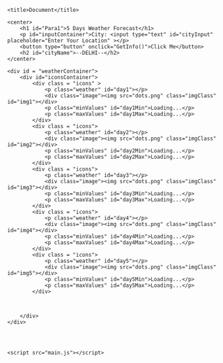 <!DOCTYPE html>
<html lang="en">
<head>
    <meta charset="UTF-8">
    <meta http-equiv="X-UA-Compatible" content="IE=edge">
    <meta name="viewport" content="width=device-width, initial-scale=1.0">
    <link rel="stylesheet" href="main.css">
    
    <title>Document</title>
</head>
<body onload="DefaultScreen()">

    
    <center>
        <h1 id="Para1">5 Days Weather Forecast</h1>
        <p id="inputContainer">City: <input type="text" id="cityInput" placeholder="Enter Your Location" ></p>
        <button type="button" onclick="GetInfo()">Click Me</button>        
        <h2 id="cityName">--DELHI--</h2>
    </center>
    
    <div id = "weatherContainer">
        <div id="iconsContainer">    
            <div class = "icons" >
                <p class="weather" id="day1"></p>
                <div class="image"><img src="dots.png" class="imgClass" id="img1"></div>
                <p class="minValues" id="day1Min">Loading...</p>
                <p class="maxValues" id="day1Max">Loading...</p>
            </div>
            <div class = "icons">
                <p class="weather" id="day2"></p>
                <div class="image"><img src="dots.png" class="imgClass" id="img2"></div>
                <p class="minValues" id="day2Min">Loading...</p>
                <p class="maxValues" id="day2Max">Loading...</p>
            </div>
            <div class = "icons">
                <p class="weather" id="day3"></p>
                <div class="image"><img src="dots.png" class="imgClass" id="img3"></div>
                <p class="minValues" id="day3Min">Loading...</p>
                <p class="maxValues" id="day3Max">Loading...</p>
            </div>
            <div class = "icons">
                <p class="weather" id="day4"></p>
                <div class="image"><img src="dots.png" class="imgClass" id="img4"></div>
                <p class="minValues" id="day4Min">Loading...</p>
                <p class="maxValues" id="day4Max">Loading...</p>
            </div>
            <div class = "icons">
                <p class="weather" id="day5"></p>
                <div class="image"><img src="dots.png" class="imgClass" id="img5"></div>
                <p class="minValues" id="day5Min">Loading...</p>
                <p class="maxValues" id="day5Max">Loading...</p>
            </div> 
             
            

        </div>
    </div>
    
    
    
    
    <script src="main.js"></script>
</body>
</html>
